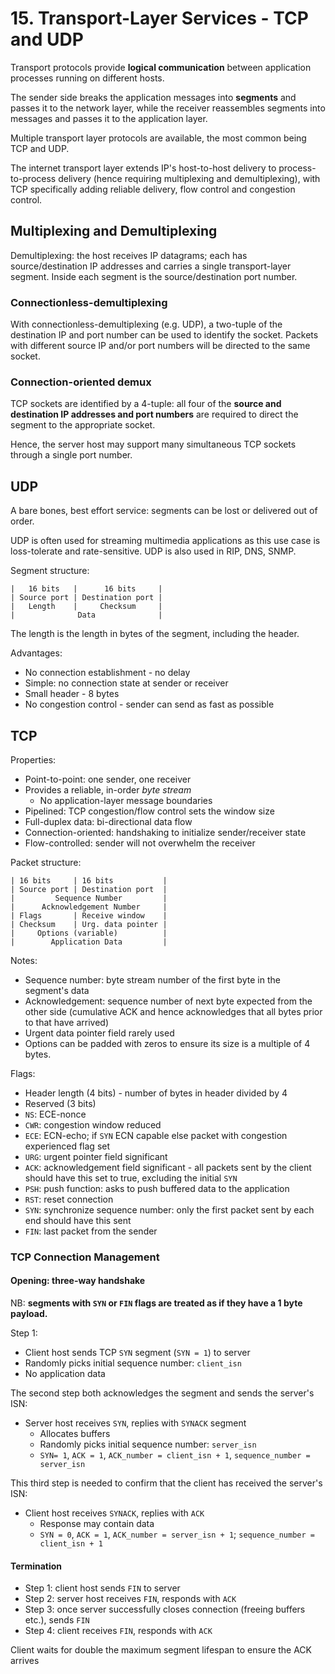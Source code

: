 # 15. Transport-Layer Services - TCP and UDP

Transport protocols provide **logical communication** between application processes running on different hosts.

The sender side breaks the application messages into **segments** and passes it to the network layer, while the receiver reassembles segments into messages and passes it to the application layer.

Multiple transport layer protocols are available, the most common being TCP and UDP.

The internet transport layer extends IP's host-to-host delivery to process-to-process delivery (hence requiring multiplexing and demultiplexing), with TCP specifically adding reliable delivery, flow control and congestion control.

## Multiplexing and Demultiplexing

Demultiplexing: the host receives IP datagrams; each has source/destination IP addresses and carries a single transport-layer segment. Inside each segment is the source/destination port number.

### Connectionless-demultiplexing

With connectionless-demultiplexing (e.g. UDP), a two-tuple of the destination IP and port number can be used to identify the socket. Packets with different source IP and/or port numbers will be directed to the same socket.

### Connection-oriented demux

TCP sockets are identified by a 4-tuple: all four of the **source and destination IP addresses and port numbers** are required to direct the segment to the appropriate socket.

Hence, the server host may support many simultaneous TCP sockets through a single port number.

## UDP

A bare bones, best effort service: segments can be lost or delivered out of order.

UDP is often used for streaming multimedia applications as this use case is loss-tolerate and rate-sensitive. UDP is also used in RIP, DNS, SNMP.

Segment structure:

```lang-
|   16 bits   |      16 bits     |
| Source port | Destination port |
|   Length    |     Checksum     |
|              Data              |
```

The length is the length in bytes of the segment, including the header.

Advantages:

- No connection establishment - no delay
- Simple: no connection state at sender or receiver
- Small header - 8 bytes
- No congestion control - sender can send as fast as possible

## TCP

Properties:

- Point-to-point: one sender, one receiver
- Provides a reliable, in-order *byte stream*
  - No application-layer message boundaries
- Pipelined: TCP congestion/flow control sets the window size
- Full-duplex data: bi-directional data flow
- Connection-oriented: handshaking to initialize sender/receiver state
- Flow-controlled: sender will not overwhelm the receiver

Packet structure:

```
| 16 bits     | 16 bits           |
| Source port | Destination port  |
|         Sequence Number         |
|      Acknowledgement Number     |
| Flags       | Receive window    |
| Checksum    | Urg. data pointer |
|     Options (variable)          |
|        Application Data         |
```

Notes:

- Sequence number: byte stream number of the first byte in the segment's data
- Acknowledgement: sequence number of next byte expected from the other side (cumulative ACK and hence acknowledges that all bytes prior to that have arrived)
- Urgent data pointer field rarely used
- Options can be padded with zeros to ensure its size is a multiple of 4 bytes.

Flags:

- Header length (4 bits) - number of bytes in header divided by 4
- Reserved (3 bits)
- `NS`: ECE-nonce
- `CWR`: congestion window reduced
- `ECE`: ECN-echo; if `SYN` ECN capable else packet with congestion experienced flag set
- `URG`: urgent pointer field significant
- `ACK`: acknowledgement field significant - all packets sent by the client should have this set to true, excluding the initial `SYN`
- `PSH`: push function: asks to push buffered data to the application
- `RST`: reset connection
- `SYN`: synchronize sequence number: only the first packet sent by each end should have this sent
- `FIN`: last packet from the sender

### TCP Connection Management

#### Opening: three-way handshake

NB: **segments with `SYN` or `FIN` flags are treated as if they have a 1 byte payload.**

Step 1:

- Client host sends TCP `SYN` segment (`SYN = 1`) to server
- Randomly picks initial sequence number: `client_isn`
- No application data

The second step both acknowledges the segment and sends the server's ISN:

- Server host receives `SYN`, replies with `SYNACK` segment
  - Allocates buffers
  - Randomly picks initial sequence number: `server_isn`
  - `SYN= 1`, `ACK = 1`, `ACK_number = client_isn + 1`, `sequence_number = server_isn`

This third step is needed to confirm that the client has received the server's ISN:

- Client host receives `SYNACK`, replies with `ACK`
  - Response may contain data
  - `SYN = 0`, `ACK = 1`, `ACK_number = server_isn + 1`; `sequence_number = client_isn + 1`

#### Termination

- Step 1: client host sends `FIN` to server
- Step 2: server host receives `FIN`, responds with `ACK`
- Step 3: once server successfully closes connection (freeing buffers etc.), sends `FIN`
- Step 4: client receives `FIN`, responds with `ACK`

Client waits for double the maximum segment lifespan to ensure the ACK arrives
